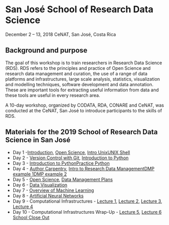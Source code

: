 # San José School of Research Data Science 
December 2 – 13, 2018
CeNAT, San José, Costa Rica

## Background and purpose 
The goal of this workshop is to train researchers in Research Data Science (RDS). RDS refers to the principles and practice of Open Science and research data management and curation, the use of a range of data platforms and infrastructures, large scale analysis, statistics, visualization and modelling techniques, software development and data annotation. These are important tools for extracting useful information from data and these tools are useful in every research area. 

A 10-day workshop, organized by CODATA, RDA, CONARE and CeNAT, was conducted at the CeNAT, San José to introduce participants to the skills of RDS. 

## Materials for the 2019 School of Research Data Science in San José

   * Day 1 -[Introduction](https://github.com/CODATA-RDA-DataScienceSchools/Materials/blob/master/docs/DataSanJose2019/slides/Intro_dataSanJos%C3%A919Monday.pdf), [Open Science](https://github.com/CODATA-RDA-DataScienceSchools/Materials/blob/master/docs/DataSanJose2019/slides/Unit%201_CR_Ethics_Mon_presentation_extended.pdf), [Intro Unix](https://github.com/CODATA-RDA-DataScienceSchools/Materials/blob/master/docs/DataSanJose2019/slides/Unit%202_The%20Road%20to%20Linux%20(a%20little%20history)%202019.12.02.pdf)[UNIX Shell](http://swcarpentry.github.io/shell-novice/)
   * Day 2 - [Version Control with Git](https://swcarpentry.github.io/git-novice/reference), [Introduction to Python](https://github.com/CODATA-RDA-DataScienceSchools/Materials/blob/master/docs/DataSanJose2019/slides/Unit%204_%20Introduction_to_Python_Session_1) 
   * Day 3 - [Introduction to Python](https://github.com/CODATA-RDA-DataScienceSchools/Materials/blob/master/docs/DataSanJose2019/slides/Unit%204_Introduction_to_Python_Session_2.md)[Practice Python](https://github.com/CODATA-RDA-DataScienceSchools/Materials/blob/master/docs/DataSanJose2019/slides/Unit%204%20_%20Introduction_to_Python_%20Final_practice.md)
   * Day 4 - [Author Carpentry](https://github.com/CODATA-RDA-DataScienceSchools/Materials/blob/master/docs/DataSanJose2019/slides/Unit%205_AuthorCarpentry.pdf), [Intro to Research Data Management](https://github.com/CODATA-RDA-DataScienceSchools/Materials/blob/master/docs/DataSanJose2019/slides/Unit%206_Intro_to_RDM_open_fair_dmp_part1.pdf)[DMP example 1](https://github.com/CODATA-RDA-DataScienceSchools/Materials/blob/master/docs/DataSanJose2019/slides/Unit%206_atlantos_dmp.pdf)[DMP example 2](https://github.com/CODATA-RDA-DataScienceSchools/Materials/blob/master/docs/DataSanJose2019/slides/Unit_6_woscap_dmp.pdf)
   * Day 5 - [Open Science](https://github.com/CODATA-RDA-DataScienceSchools/Materials/blob/master/docs/DataSanJose2019/slides/Unit_7_Ethics_Fri_presentation.pdf), [Data Management Plans]()
   * Day 6 - [Data Visualization](https://github.com/CODATA-RDA-DataScienceSchools/Materials/blob/master/docs/DataSanJose2019/slides/Visualisation/Visualisation%20using%20Seaborn.md)
   * Day 7 - [Overview of Machine Learning]()
   * Day 8 - [Artificial Neural Networks](https://raphaelmcobe.github.io/dataSanJose2019_nn_presentation/#/)
   * Day 9 - Computational Infrastructures - [Lecture 1](https://opensciencegrid.org/dosar/DataSaoPaulo2018/Materials/#thursday-morning-computational-infrastructures-session-1), [Lecture 2](https://opensciencegrid.org/dosar/DataSaoPaulo2018/Materials/#thursday-morning-computational-infrastructures-session-2), [Lecture 3](https://opensciencegrid.org/dosar/DataSaoPaulo2018/Materials/#thursday-afternoon-computational-infrastructures-session-3), [Lecture 4](https://opensciencegrid.org/dosar/DataSaoPaulo2018/Materials/#thursday-aftenoon-computational-infrastructures-session-4)
   * Day 10 - Computational Infrastructures Wrap-Up - [Lecture 5](https://opensciencegrid.org/dosar/DataSaoPaulo2018/Materials/#friday-morning-computational-infrastructures-session-5), [Lecture 6](https://opensciencegrid.org/dosar/DataSaoPaulo2018/Materials/#friday-morning-computational-infrastructures-session-6) [School Close Out]()
